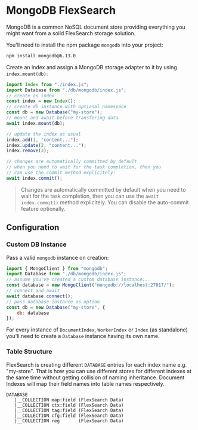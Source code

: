 # MongoDB FlexSearch

MongoDB is a common NoSQL document store providing everything you might want from a solid FlexSearch storage solution.

You'll need to install the npm package `mongodb` into your project:
```bash
npm install mongodb@6.13.0
```

Create an index and assign a MongoDB storage adapter to it by using `index.mount(db)`:

```js
import Index from "./index.js";
import Database from "./db/mongodb/index.js";
// create an index
const index = new Index();
// create db instance with optional namespace
const db = new Database("my-store");
// mount and await before transfering data
await index.mount(db);

// update the index as usual
index.add(1, "content...");
index.update(2, "content...");
index.remove(3);

// changes are automatically committed by default
// when you need to wait for the task completion, then you
// can use the commit method explicitely:
await index.commit();
```

> Changes are automatically committed by default when you need to wait for the task completion, then you can use the `await index.commit()` method explicitely. You can disable the auto-commit feature optionally.

## Configuration

### Custom DB Instance

Pass a valid `mongodb` instance on creation:

```js
import { MongoClient } from "mongodb";
import Database from "./db/mongodb/index.js";
// assume you've created a custom database instance...
const database = new MongoClient("mongodb://localhost:27017/");
// connect and await
await database.connect();
// pass database instance as option
const db = new Database("my-store", {
    db: database
});
```

For every instance of `DocumentIndex`, `WorkerIndex` or `Index` (as standalone) you'll need to create a `Database` instance having its own name.

### Table Structure

FlexSearch is creating different `DATABASE` entries for each index name e.g. "my-store". That is how you can use different stores for different indexes at the same time without getting collision of naming inheritance. Document Indexes will map their field names into table names respectively.

```
DATABASE
   |__COLLECTION map:field (FlexSearch Data) 
   |__COLLECTION ctx:field (FlexSearch Data) 
   |__COLLECTION tag:field (FlexSearch Data) 
   |__COLLECTION cfg:field (FlexSearch Data) 
   |__COLLECTION reg       (FlexSearch Data) 
```
